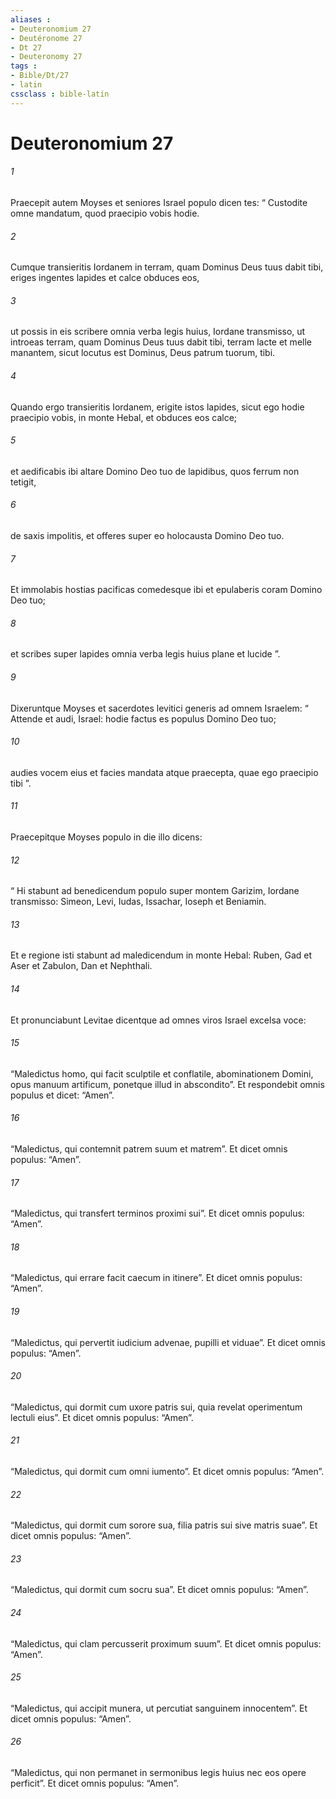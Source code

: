 ```yaml
---
aliases : 
- Deuteronomium 27
- Deutéronome 27
- Dt 27
- Deuteronomy 27
tags : 
- Bible/Dt/27
- latin
cssclass : bible-latin
---
```


# Deuteronomium 27

###### 1
Praecepit autem Moyses et seniores Israel populo dicen tes: “ Custodite omne mandatum, quod praecipio vobis hodie. 
###### 2
Cumque transieritis Iordanem in terram, quam Dominus Deus tuus dabit tibi, eriges ingentes lapides et calce obduces eos, 
###### 3
ut possis in eis scribere omnia verba legis huius, Iordane transmisso, ut introeas terram, quam Dominus Deus tuus dabit tibi, terram lacte et melle manantem, sicut locutus est Dominus, Deus patrum tuorum, tibi. 
###### 4
Quando ergo transieritis Iordanem, erigite istos lapides, sicut ego hodie praecipio vobis, in monte Hebal, et obduces eos calce; 
###### 5
et aedificabis ibi altare Domino Deo tuo de lapidibus, quos ferrum non tetigit, 
###### 6
de saxis impolitis, et offeres super eo holocausta Domino Deo tuo. 
###### 7
Et immolabis hostias pacificas comedesque ibi et epulaberis coram Domino Deo tuo; 
###### 8
et scribes super lapides omnia verba legis huius plane et lucide ”.
###### 9
Dixeruntque Moyses et sacerdotes levitici generis ad omnem Israelem: “ Attende et audi, Israel: hodie factus es populus Domino Deo tuo; 
###### 10
audies vocem eius et facies mandata atque praecepta, quae ego praecipio tibi ”.
###### 11
Praecepitque Moyses populo in die illo dicens: 
###### 12
“ Hi stabunt ad benedicendum populo super montem Garizim, Iordane transmisso: Simeon, Levi, Iudas, Issachar, Ioseph et Beniamin. 
###### 13
Et e regione isti stabunt ad maledicendum in monte Hebal: Ruben, Gad et Aser et Zabulon, Dan et Nephthali. 
###### 14
Et pronunciabunt Levitae dicentque ad omnes viros Israel excelsa voce:
###### 15
“Maledictus homo, qui facit sculptile et conflatile, abominationem Domini, opus manuum artificum, ponetque illud in abscondito”. Et respondebit omnis populus et dicet: “Amen”.
###### 16
“Maledictus, qui contemnit patrem suum et matrem”. Et dicet omnis populus: “Amen”.
###### 17
“Maledictus, qui transfert terminos proximi sui”. Et dicet omnis populus: “Amen”.
###### 18
“Maledictus, qui errare facit caecum in itinere”. Et dicet omnis populus: “Amen”.
###### 19
“Maledictus, qui pervertit iudicium advenae, pupilli et viduae”. Et dicet omnis populus: “Amen”.
###### 20
“Maledictus, qui dormit cum uxore patris sui, quia revelat operimentum lectuli eius”. Et dicet omnis populus: “Amen”.
###### 21
“Maledictus, qui dormit cum omni iumento”. Et dicet omnis populus: “Amen”.
###### 22
“Maledictus, qui dormit cum sorore sua, filia patris sui sive matris suae”. Et dicet omnis populus: “Amen”.
###### 23
“Maledictus, qui dormit cum socru sua”. Et dicet omnis populus: “Amen”.
###### 24
“Maledictus, qui clam percusserit proximum suum”. Et dicet omnis populus: “Amen”.
###### 25
“Maledictus, qui accipit munera, ut percutiat sanguinem innocentem”. Et dicet omnis populus: “Amen”.
###### 26
“Maledictus, qui non permanet in sermonibus legis huius nec eos opere perficit”. Et dicet omnis populus: “Amen”.
